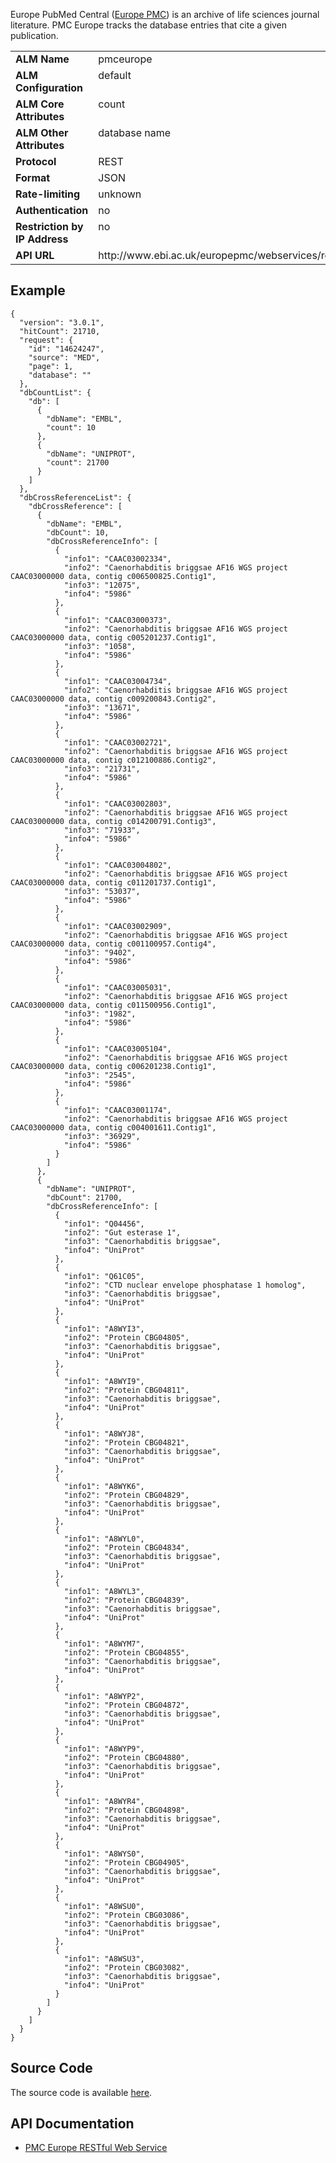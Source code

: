 Europe PubMed Central ([Europe PMC](http://europepmc.org/)) is an archive of life sciences journal literature. PMC Europe tracks the database entries that cite a given publication.

<table width=100% border="0" cellspacing="0" cellpadding="0">
<tbody>
<tr>
<td valign="top" width=20%><strong>ALM Name</strong></td>
<td valign="top" width=80%>pmceurope</td>
</tr>
<tr>
<td valign="top" width=20%><strong>ALM Configuration</strong></td>
<td valign="top" width=80%>default</td>
</tr>
<tr>
<td valign="top" width=20%><strong>ALM Core Attributes</strong></td>
<td valign="top" width=80%>count</td>
</tr>
<td valign="top" width=20%><strong>ALM Other Attributes</strong></td>
<td valign="top" width=80%>database name</td>
</tr>
<tr>
<td valign="top" width=30%><strong>Protocol</strong></td>
<td valign="top" width=70%>REST</td>
</tr>
<tr>
<td valign="top" width=30%><strong>Format</strong></td>
<td valign="top" width=70%>JSON</td>
</tr>
<tr>
<td valign="top" width=20%><strong>Rate-limiting</strong></td>
<td valign="top" width=80%>unknown</td>
</tr>
<tr>
<td valign="top" width=20%><strong>Authentication</strong></td>
<td valign="top" width=80%>no</td>
</tr>
<tr>
<td valign="top" width=20%><strong>Restriction by IP Address</strong></td>
<td valign="top" width=80%>no</td>
</tr>
<tr>
<td valign="top" width=20%><strong>API URL</strong></td>
<td valign="top" width=80%>http://www.ebi.ac.uk/europepmc/webservices/rest/MED/PMID/databaseLinks//1/json</td>
</tr>
</tbody>
</table>

## Example

    {
      "version": "3.0.1",
      "hitCount": 21710,
      "request": {
        "id": "14624247",
        "source": "MED",
        "page": 1,
        "database": ""
      },
      "dbCountList": {
        "db": [
          {
            "dbName": "EMBL",
            "count": 10
          },
          {
            "dbName": "UNIPROT",
            "count": 21700
          }
        ]
      },
      "dbCrossReferenceList": {
        "dbCrossReference": [
          {
            "dbName": "EMBL",
            "dbCount": 10,
            "dbCrossReferenceInfo": [
              {
                "info1": "CAAC03002334",
                "info2": "Caenorhabditis briggsae AF16 WGS project CAAC03000000 data, contig c006500825.Contig1",
                "info3": "12075",
                "info4": "5986"
              },
              {
                "info1": "CAAC03000373",
                "info2": "Caenorhabditis briggsae AF16 WGS project CAAC03000000 data, contig c005201237.Contig1",
                "info3": "1058",
                "info4": "5986"
              },
              {
                "info1": "CAAC03004734",
                "info2": "Caenorhabditis briggsae AF16 WGS project CAAC03000000 data, contig c009200843.Contig2",
                "info3": "13671",
                "info4": "5986"
              },
              {
                "info1": "CAAC03002721",
                "info2": "Caenorhabditis briggsae AF16 WGS project CAAC03000000 data, contig c012100886.Contig2",
                "info3": "21731",
                "info4": "5986"
              },
              {
                "info1": "CAAC03002803",
                "info2": "Caenorhabditis briggsae AF16 WGS project CAAC03000000 data, contig c014200791.Contig3",
                "info3": "71933",
                "info4": "5986"
              },
              {
                "info1": "CAAC03004802",
                "info2": "Caenorhabditis briggsae AF16 WGS project CAAC03000000 data, contig c011201737.Contig1",
                "info3": "53037",
                "info4": "5986"
              },
              {
                "info1": "CAAC03002909",
                "info2": "Caenorhabditis briggsae AF16 WGS project CAAC03000000 data, contig c001100957.Contig4",
                "info3": "9402",
                "info4": "5986"
              },
              {
                "info1": "CAAC03005031",
                "info2": "Caenorhabditis briggsae AF16 WGS project CAAC03000000 data, contig c011500956.Contig1",
                "info3": "1982",
                "info4": "5986"
              },
              {
                "info1": "CAAC03005104",
                "info2": "Caenorhabditis briggsae AF16 WGS project CAAC03000000 data, contig c006201238.Contig1",
                "info3": "2545",
                "info4": "5986"
              },
              {
                "info1": "CAAC03001174",
                "info2": "Caenorhabditis briggsae AF16 WGS project CAAC03000000 data, contig c004001611.Contig1",
                "info3": "36929",
                "info4": "5986"
              }
            ]
          },
          {
            "dbName": "UNIPROT",
            "dbCount": 21700,
            "dbCrossReferenceInfo": [
              {
                "info1": "Q04456",
                "info2": "Gut esterase 1",
                "info3": "Caenorhabditis briggsae",
                "info4": "UniProt"
              },
              {
                "info1": "Q61C05",
                "info2": "CTD nuclear envelope phosphatase 1 homolog",
                "info3": "Caenorhabditis briggsae",
                "info4": "UniProt"
              },
              {
                "info1": "A8WYI3",
                "info2": "Protein CBG04805",
                "info3": "Caenorhabditis briggsae",
                "info4": "UniProt"
              },
              {
                "info1": "A8WYI9",
                "info2": "Protein CBG04811",
                "info3": "Caenorhabditis briggsae",
                "info4": "UniProt"
              },
              {
                "info1": "A8WYJ8",
                "info2": "Protein CBG04821",
                "info3": "Caenorhabditis briggsae",
                "info4": "UniProt"
              },
              {
                "info1": "A8WYK6",
                "info2": "Protein CBG04829",
                "info3": "Caenorhabditis briggsae",
                "info4": "UniProt"
              },
              {
                "info1": "A8WYL0",
                "info2": "Protein CBG04834",
                "info3": "Caenorhabditis briggsae",
                "info4": "UniProt"
              },
              {
                "info1": "A8WYL3",
                "info2": "Protein CBG04839",
                "info3": "Caenorhabditis briggsae",
                "info4": "UniProt"
              },
              {
                "info1": "A8WYM7",
                "info2": "Protein CBG04855",
                "info3": "Caenorhabditis briggsae",
                "info4": "UniProt"
              },
              {
                "info1": "A8WYP2",
                "info2": "Protein CBG04872",
                "info3": "Caenorhabditis briggsae",
                "info4": "UniProt"
              },
              {
                "info1": "A8WYP9",
                "info2": "Protein CBG04880",
                "info3": "Caenorhabditis briggsae",
                "info4": "UniProt"
              },
              {
                "info1": "A8WYR4",
                "info2": "Protein CBG04898",
                "info3": "Caenorhabditis briggsae",
                "info4": "UniProt"
              },
              {
                "info1": "A8WYS0",
                "info2": "Protein CBG04905",
                "info3": "Caenorhabditis briggsae",
                "info4": "UniProt"
              },
              {
                "info1": "A8WSU0",
                "info2": "Protein CBG03086",
                "info3": "Caenorhabditis briggsae",
                "info4": "UniProt"
              },
              {
                "info1": "A8WSU3",
                "info2": "Protein CBG03082",
                "info3": "Caenorhabditis briggsae",
                "info4": "UniProt"
              }
            ]
          }
        ]
      }
    }

## Source Code
The source code is available [here](https://github.com/articlemetrics/alm/blob/master/app/models/sources/pmc_europe_data.rb).

## API Documentation
* [PMC Europe RESTful Web Service](http://europepmc.org/RestfulWebService)
